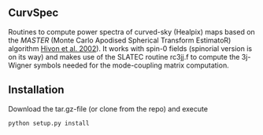 ## CurvSpec ##
Routines to compute power spectra of curved-sky (Healpix) maps based on the *MASTER* (Monte Carlo Apodised Spherical Transform EstimatoR) algorithm  [Hivon et al. 2002](http://adsabs.harvard.edu/abs/2002ApJ...567....2H)). It works with spin-0 fields (spinorial version is on its way) and makes use of the SLATEC routine rc3jj.f to compute the 3j-Wigner symbols needed for the mode-coupling matrix computation.
## Installation ##
Download the tar.gz-file (or clone from the repo) and execute

```
python setup.py install
```





